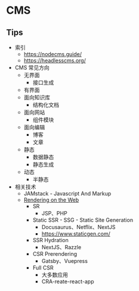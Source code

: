 # CMS
## Tips
* 索引
  * https://nodecms.guide/
  * https://headlesscms.org/
* CMS 常见方向
  * 无界面
    * 接口生成
  * 有界面
  * 面向知识库
    * 结构化文档
  * 面向网站
    * 组件模块
  * 面向编辑
    * 博客
    * 文章
  * 静态
    * 数据静态
    * 静态生成
  * 动态
    * 半静态
* 相关技术
  * JAMstack - Javascript And Markup
  * [Rendering on the Web](https://developers.google.com/web/updates/2019/02/rendering-on-the-web)
    * SR
      * JSP、PHP
    * Static SSR - SSG - Static Site Generation
      * Docusaurus、Netflix、NextJS
      * https://www.staticgen.com/
    * SSR Hydration
      * NextJS、Razzle
    * CSR Prerendering
      * Gatsby、Vuepress
    * Full CSR
      * 大多数应用
      * CRA-reate-react-app

